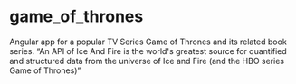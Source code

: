 # game_of_thrones
 Angular app for a popular TV Series Game of Thrones and its related book series.     “An API of Ice And Fire is the world's greatest source for quantified and structured data from the universe of Ice and Fire (and the HBO series Game of Thrones)” 
